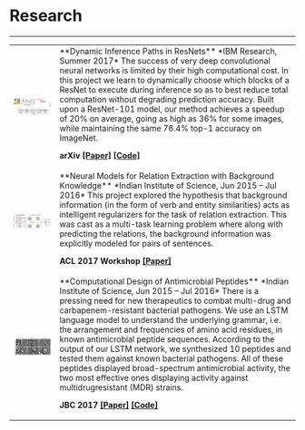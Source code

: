 # Research
---

<table class="researchtable">

<tbody>

<tr>
<td class="img"> <img src="images/blockdrop.png"> </td>
<td markdown="span">
**Dynamic Inference Paths in ResNets**  
*IBM Research, Summer 2017*  
The success of very deep convolutional neural networks is limited by their high computational cost. In this project we learn to dynamically choose which blocks of a ResNet to execute during inference so as to best reduce total computation without degrading prediction accuracy. Built upon a ResNet-101 model, our method achieves a speedup of 20% on average, going as high as 36% for some images, while maintaining the same 76.4% top-1 accuracy on ImageNet.  

**arXiv [[Paper]](https://arxiv.org/pdf/1711.08393.pdf) [[Code]](https://github.com/Tushar-N/blockdrop)**
</td>
</tr>


<tr>
<td class="img"><img src="images/siamese-memnet.png"> </td>
<td markdown="span">
**Neural Models for Relation Extraction with Background Knowledge**  
*Indian Institute of Science, Jun 2015 – Jul 2016*  
This project explored the hypothesis that background information (in the form of verb and entity similarities) acts as intelligent regularizers for the task of relation extraction. This was cast as a multi-task learning problem where along with predicting the relations, the background information was explicitly modeled for pairs of sentences.  

**ACL 2017 Workshop [[Paper]](https://arxiv.org/pdf/1710.09942.pdf)**
</td>
</tr>

<tr>
<td class="img"><img src="images/amp-lm.png"> </td>
<td markdown="span">
**Computational Design of Antimicrobial Peptides**  
*Indian Institute of Science, Jun 2015 – Jul 2016*  
There is a pressing need for new therapeutics to combat multi-drug and carbapenem-resistant bacterial pathogens. We use an LSTM language model to understand the underlying grammar, i.e. the arrangement and frequencies of amino acid residues, in known antimicrobial peptide sequences. According to the output of our LSTM network, we synthesized 10 peptides and tested them against known bacterial pathogens. All of these peptides displayed broad-spectrum antimicrobial activity, the two most effective ones displaying activity against multidrugresistant (MDR) strains.  

**JBC 2017 [[Paper]](http://www.jbc.org/content/early/2017/12/19/jbc.M117.805499.full.pdf) [[Code]](https://github.com/Tushar-N/amp-lm)**
</td>
</tr>

</tbody>
</table>
